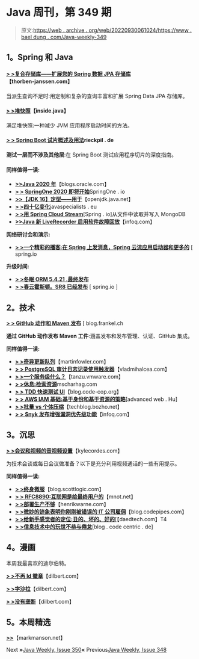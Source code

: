 # Java 周刊，第 349 期

> 原文:[https://web . archive . org/web/20220930061024/https://www . bael dung . com/Java-weekly-349](https://web.archive.org/web/20220930061024/https://www.baeldung.com/java-weekly-349)

## **1。Spring 和 Java**

#### [**> >复合存储库——扩展您的 Spring 数据 JPA 存储库**](https://web.archive.org/web/20221208143844/https://thorben-janssen.com/composite-repositories-spring-data-jpa/)【thorben-janssen.com】

当派生查询不足时:用定制和复杂的查询丰富和扩展 Spring Data JPA 存储库。

#### [**> >堆快照**](https://web.archive.org/web/20221208143844/https://inside.java/2020/08/26/heap-snapshotting/)【inside.java】

满足堆快照:一种减少 JVM 应用程序启动时间的方法。

#### [**> > Spring Boot 试片概述及用法**](https://web.archive.org/web/20221208143844/https://rieckpil.de/spring-boot-test-slices-overview-and-usage/)rieckpil . de

**测试一层而不涉及其他层**:在 Spring Boot 测试应用程序切片的深度指南。

#### **同样值得一读:**

*   [**>>Java 2020 年**](https://web.archive.org/web/20221208143844/https://blogs.oracle.com/java/java-in-2020)【blogs.oracle.com】
*   [**> > SpringOne 2020 即将开始**](https://web.archive.org/web/20221208143844/https://springone.io/)SpringOne . io
*   [**>>【JDK 16】定型——用于**](https://web.archive.org/web/20221208143844/https://mail.openjdk.java.net/pipermail/amber-spec-experts/2020-August/002433.html)【openjdk.java.net】
*   [**> >四十亿变化**](https://web.archive.org/web/20221208143844/https://www.javaspecialists.eu/archive/Issue283.html)javaspecialists . eu
*   [**> >用 Spring Cloud Stream**](https://web.archive.org/web/20221208143844/https://spring.io/blog/2020/08/25/case-study-reading-from-a-file-and-writing-to-mongodb)[Spring . io]从文件中读取并写入 MongoDB
*   [**>>Java 新 LiveRecorder 启用软件故障回放**](https://web.archive.org/web/20221208143844/https://www.infoq.com/news/2020/08/liverecorder-java/)【infoq.com】

**网络研讨会和演示:**

*   [**> >一个精彩的播客:在 Spring 上发消息，Spring 云流应用启动器和更多的**](https://web.archive.org/web/20221208143844/https://spring.io/blog/2020/08/27/a-bootiful-podcast-soby-chacko-and-dave-turanski-on-messaging-in-spring-spring-cloud-stream-app-starters-and-more) [ spring.io

**升级时间:**

*   [**> >冬眠 ORM 5.4.21 .最终发布**](https://web.archive.org/web/20221208143844/https://in.relation.to/2020/08/27/hibernate-orm-5421-final-release/)
*   [**> >春云霍斯顿。SR8 已经发布**](https://web.archive.org/web/20221208143844/https://spring.io/blog/2020/08/28/spring-cloud-hoxton-sr8-has-been-released) [ spring.io ]

## **2。技术**

[**> > GitHub 动作和 Maven 发布**](https://web.archive.org/web/20221208143844/https://blog.frankel.ch/github-actions-maven-releases/) [ blog.frankel.ch

**通过 GitHub 动作发布 Maven 工件**:涵盖发布和发布管理、认证、GitHub 集成。

**同样值得一读:**

*   [**> >奇异更新队列**](https://web.archive.org/web/20221208143844/https://martinfowler.com/articles/patterns-of-distributed-systems/singular-update-queue.html)【martinfowler.com】
*   [**> > PostgreSQL 审计日志记录使用触发器**](https://web.archive.org/web/20221208143844/https://vladmihalcea.com/postgresql-audit-logging-triggers/)【vladmihalcea.com】
*   [**> >一个服务级什么？**](https://web.archive.org/web/20221208143844/https://tanzu.vmware.com/content/blog/a-service-level-what)【tanzu.vmware.com】
*   [**> >休息:检索资源**](https://web.archive.org/web/20221208143844/https://www.mscharhag.com/api-design/rest-retrieving-resources)mscharhag.com
*   [**> > TDD 快速测试 UI**](https://web.archive.org/web/20221208143844/http://blog.code-cop.org/2020/07/tdd-ui-with-fast-ui-tests.html)【blog.code-cop.org】
*   [**> > AWS IAM 基础:基于身份和基于资源的策略**](https://web.archive.org/web/20221208143844/https://advancedweb.hu/aws-iam-basics-identity-based-and-resource-based-policies/)[advanced web . Hu]
*   [**> >批量 vs 个体压缩**](https://web.archive.org/web/20221208143844/https://techblog.bozho.net/bulk-vs-individual-compression/)【techblog.bozho.net】
*   [**> > Snyk 发布增强漏洞优先级功能**](https://web.archive.org/web/20221208143844/https://www.infoq.com/news/2020/08/snyk-vulnerability/)【infoq.com】

## **3。沉思**

[**> >会议和视频的音视频设置**](https://web.archive.org/web/20221208143844/https://kylecordes.com/2020/tech-for-meetings-and-video)【kylecordes.com】

为技术会谈或每日会议做准备？以下是充分利用视频通话的一些有用提示。

**同样值得一读:**

*   [**> >终身微服**](https://web.archive.org/web/20221208143844/https://blog.scottlogic.com/2020/08/24/microservices-for-life.html)【blog.scottlogic.com】
*   [**> > RFC8890:互联网是给最终用户的**](https://web.archive.org/web/20221208143844/https://www.mnot.net/blog/2020/08/28/for_the_users)【mnot.net】
*   [**> >部署生产不够**](https://web.archive.org/web/20221208143844/https://henrikwarne.com/2020/08/30/deployed-to-production-is-not-enough/)【henrikwarne.com】
*   [**> >微妙的迹象表明你刚刚被错误的 IT 公司雇佣**](https://web.archive.org/web/20221208143844/http://blog.codepipes.com/people/wrong-company.html)【blog.codepipes.com】
*   [**> >给新手感觉者的定位:丑的、坏的、好的**](https://web.archive.org/web/20221208143844/https://daedtech.com/positioning-for-newbie-feelancers-the-ugly-the-bad-and-the-good/)[【daedtech.com】T4
*   [**> >信息技术中的玩世不恭与倦怠**](https://web.archive.org/web/20221208143844/https://blog.codecentric.de/en/2020/08/cynicism-burnout-information-technology/)[blog . code centric . de]

## **4。漫画**

本周我最喜欢的迪尔伯特。

[**> >不再 Id 徽章**](https://web.archive.org/web/20221208143844/https://dilbert.com/strip/2020-08-31)【dilbert.com】

[**> >字沙拉**](https://web.archive.org/web/20221208143844/https://dilbert.com/strip/2020-08-27)【dilbert.com】

[**> >没有垄断**](https://web.archive.org/web/20221208143844/https://dilbert.com/strip/2020-08-30)【dilbert.com】

## **5。本周精选**

**[>>](https://web.archive.org/web/20221208143844/https://markmanson.net/the-levels-of-eye-contact)**【markmanson.net】

Next **»**[Java Weekly, Issue 350](/web/20221208143844/https://www.baeldung.com/java-weekly-350)**«** Previous[Java Weekly, Issue 348](/web/20221208143844/https://www.baeldung.com/java-weekly-348)